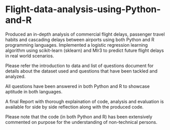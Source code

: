 # Flight-data-analysis-using-Python-and-R
Produced an in-depth analysis of commercial flight delays, passenger travel habits and cascading delays between airports using both Python and R programming languages. Implemented a logistic regression learning algorithm using scikit-learn (sklearn) and Mlr3 to predict future flight delays in real world scenarios.

Please refer the introduction to data and list of questions document for details about the dataset used and questions that have been tackled and analyzed.

All questions have been answered in both Python and R to showcase aptitude in both languages.

A final Report with thorough explaination of code, analysis and evaluation is available for side by side reflection along with the produced code.

Please note that the code (in both Python and R) has been extensively commented on purpose for the understanding of non-technical persons.
